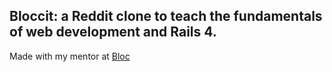 ## Bloccit: a Reddit clone to teach the fundamentals of web development and Rails 4.

Made with my mentor at [Bloc](http://bloc.io)

